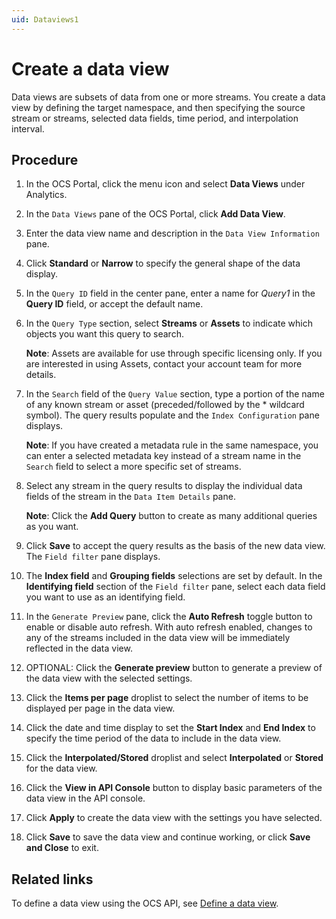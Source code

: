 ```yaml
---
uid: Dataviews1
---
```


# Create a data view

Data views are subsets of data from one or more streams. You create a data view by defining the target namespace, and then specifying the source stream or streams, selected data fields, time period, and interpolation interval. 

## Procedure

1. In the OCS Portal, click the menu icon and select **Data Views** under Analytics.
2. In the `Data Views` pane of the OCS Portal, click **Add Data View**.
3. Enter the data view name and description in the `Data View Information` pane.
4. Click **Standard** or **Narrow** to specify the general shape of the data display.
5. In the `Query ID` field in the center pane, enter a name for *Query1* in the **Query ID** field, or accept the default name. 
6. In the `Query Type` section, select **Streams** or **Assets** to indicate which objects you want this query to search.

   **Note**: Assets are available for use through specific licensing only. If you are interested in using Assets, contact your account team for more details. 
   
6. In the `Search` field of the `Query Value` section, type a portion of the name of any known stream or asset (preceded/followed by the * wildcard symbol). The query results populate and the `Index Configuration` pane displays.

   **Note**: If you have created a metadata rule in the same namespace, you can enter a selected metadata key instead of a stream name in the `Search` field to select a more specific set of streams.
   
7. Select any stream in the query results to display the individual data fields of the stream in the `Data Item Details` pane.

   **Note**: Click the **Add Query** button to create as many additional queries as you want.

8. Click **Save** to accept the query results as the basis of the new data view. The `Field filter` pane displays. 
9. The **Index field** and **Grouping fields** selections are set by default. In the **Identifying field** section of the `Field filter` pane, select each data field you want to use as an identifying field.
10. In the `Generate Preview` pane, click the **Auto Refresh** toggle button to enable or disable auto refresh. With auto refresh enabled, changes to any of the streams included in the data view will be immediately reflected in the data view.
11. OPTIONAL: Click the **Generate preview** button to generate a preview of the data view with the selected settings.
12. Click the **Items per page** droplist to select the number of items to be displayed per page in the data view.
13. Click the date and time display to set the **Start Index** and **End Index** to specify the time period of the data to include in the data view.
14. Click the **Interpolated/Stored** droplist and select **Interpolated** or **Stored** for the data view. 
15. Click the **View in API Console** button to display basic parameters of the data view in the API console.
16. Click **Apply** to create the data view with the settings you have selected.
17. Click **Save** to save the data view and continue working, or click **Save and Close** to exit.


## Related links

To define a data view using the OCS API, see [Define a data view](xref:DataViewsQuickStartDefine).





